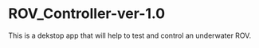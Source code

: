 # ROV_Controller-ver-1.0
This is a dekstop app that will help to test and control an underwater ROV.
